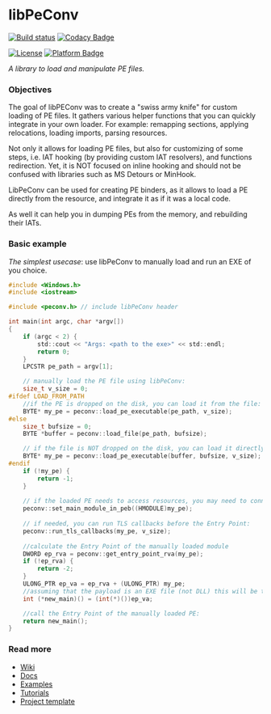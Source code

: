 # libPeConv
[![Build status](https://ci.appveyor.com/api/projects/status/pqo6ob148pf5b352?svg=true)](https://ci.appveyor.com/project/hasherezade/libpeconv)
[![Codacy Badge](https://api.codacy.com/project/badge/Grade/55911b033cf145d38d6e38a0c005b686)](https://www.codacy.com/manual/hasherezade/libpeconv?utm_source=github.com&amp;utm_medium=referral&amp;utm_content=hasherezade/libpeconv&amp;utm_campaign=Badge_Grade)

[![License](https://img.shields.io/badge/License-BSD%202--Clause-blue.svg)](https://opensource.org/licenses/BSD-2-Clause)
[![Platform Badge](https://img.shields.io/badge/Windows-0078D6?logo=windows)](https://github.com/hasherezade/libpeconv)

*A library to load and manipulate PE files.*

### Objectives

The goal of libPEConv was to create a "swiss army knife" for custom loading of PE files. It gathers various helper functions that you can quickly integrate in your own loader. For example: remapping sections, applying relocations, loading imports, parsing resources. 

Not only it allows for loading PE files, but also for customizing of some steps, i.e. IAT hooking (by providing custom IAT resolvers), and functions redirection. Yet, it is NOT focused on inline hooking and should not be confused with libraries such as MS Detours or MinHook.

LibPeConv can be used for creating PE binders, as it allows to load a PE directly from the resource, and integrate it as if it was a local code.

As well it can help you in dumping PEs from the memory, and rebuilding their IATs.

### Basic example

*The simplest usecase*: use libPeConv to manually load and run an EXE of you choice.

```C
#include <Windows.h>
#include <iostream>

#include <peconv.h> // include libPeConv header

int main(int argc, char *argv[])
{
    if (argc < 2) {
        std::cout << "Args: <path to the exe>" << std::endl;
        return 0;
    }
    LPCSTR pe_path = argv[1];

    // manually load the PE file using libPeConv:
    size_t v_size = 0;
#ifdef LOAD_FROM_PATH
    //if the PE is dropped on the disk, you can load it from the file:
    BYTE* my_pe = peconv::load_pe_executable(pe_path, v_size);
#else
    size_t bufsize = 0;
    BYTE *buffer = peconv::load_file(pe_path, bufsize);

    // if the file is NOT dropped on the disk, you can load it directly from a memory buffer:
    BYTE* my_pe = peconv::load_pe_executable(buffer, bufsize, v_size);
#endif
    if (!my_pe) {
        return -1;
    }
	
    // if the loaded PE needs to access resources, you may need to connect it to the PEB:
    peconv::set_main_module_in_peb((HMODULE)my_pe);
    
    // if needed, you can run TLS callbacks before the Entry Point:
    peconv::run_tls_callbacks(my_pe, v_size);
	
    //calculate the Entry Point of the manually loaded module
    DWORD ep_rva = peconv::get_entry_point_rva(my_pe);
    if (!ep_rva) {
        return -2;
    }
    ULONG_PTR ep_va = ep_rva + (ULONG_PTR) my_pe;
    //assuming that the payload is an EXE file (not DLL) this will be the simplest prototype of the main:
    int (*new_main)() = (int(*)())ep_va;

    //call the Entry Point of the manually loaded PE:
    return new_main();
}

```

### Read more
+   [Wiki](https://github.com/hasherezade/libpeconv/wiki)
+   [Docs](https://hasherezade.github.io/libpeconv/)
+   [Examples](https://github.com/hasherezade/libpeconv/tree/master/tests)
+   [Tutorials](https://hshrzd.wordpress.com/tag/libpeconv/)
+   [Project template](https://github.com/hasherezade/libpeconv_project_template)
